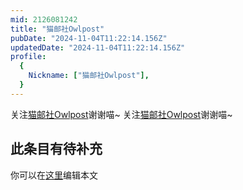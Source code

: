 ```yaml
---
mid: 2126081242
title: "猫邮社Owlpost"
pubDate: "2024-11-04T11:22:14.156Z"
updatedDate: "2024-11-04T11:22:14.156Z"
profile:
  {
    Nickname: ["猫邮社Owlpost"],
  }
---
```


关注[猫邮社Owlpost](https://space.bilibili.com/2126081242)谢谢喵~ 关注[猫邮社Owlpost](https://space.bilibili.com/2126081242)谢谢喵~

## 此条目有待补充
你可以在[这里](https://github.com/Yuhanawa/VTuber.ICU-Content/edit/master/v/猫邮社Owlpost/index.md)编辑本文
